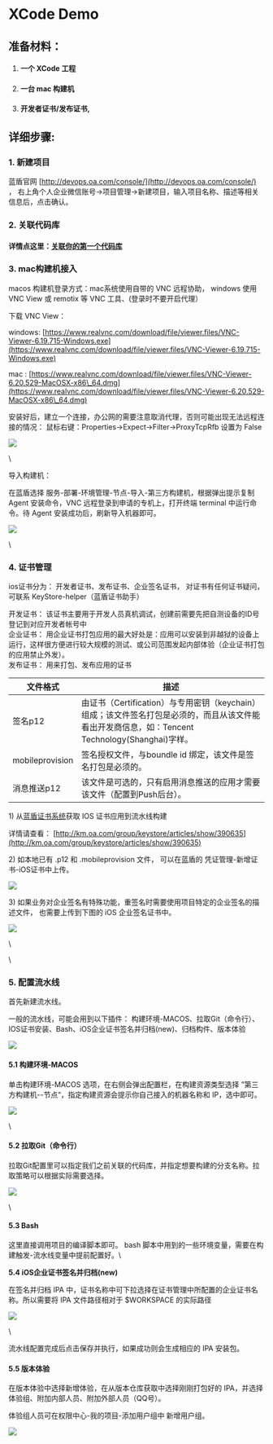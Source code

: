 # XCode Demo

## **准备材料：** <a href="#xcodedemo-zhun-bei-cai-liao" id="xcodedemo-zhun-bei-cai-liao"></a>

1. #### &#x20;一个 XCode 工程 <a href="#xcodedemo-yi-ge-xcode-gong-cheng" id="xcodedemo-yi-ge-xcode-gong-cheng"></a>
2. #### &#x20;一台 mac 构建机 <a href="#xcodedemo-yi-tai-mac-gou-jian-ji" id="xcodedemo-yi-tai-mac-gou-jian-ji"></a>
3. #### 开发者证书/发布证书, <a href="#xcodedemo-kai-fa-zhe-zheng-shu-fa-bu-zheng-shu-qian-wang-lan-dun-zheng-shu-xi-tong-httpskeystore.oa." id="xcodedemo-kai-fa-zhe-zheng-shu-fa-bu-zheng-shu-qian-wang-lan-dun-zheng-shu-xi-tong-httpskeystore.oa."></a>

## **详细步骤:** <a href="#xcodedemo-xiang-xi-bu-zhou" id="xcodedemo-xiang-xi-bu-zhou"></a>

### **1. 新建项目** <a href="#xcodedemo1.-xin-jian-xiang-mu" id="xcodedemo1.-xin-jian-xiang-mu"></a>

蓝盾官网 [http://devops.oa.com/console/](http://devops.oa.com/console/) ， 右上角个人企业微信账号->项目管理->新建项目，输入项目名称、描述等相关信息后，点击确认。

### **2. 关联代码库** <a href="#xcodedemo2.-guan-lian-dai-ma-ku" id="xcodedemo2.-guan-lian-dai-ma-ku"></a>

#### 详情点这里：[关联你的第一个代码库](https://iwiki.woa.com/pages/viewpage.action?pageId=1488956012) <a href="#xcodedemo-xiang-qing-dian-zhe-li" id="xcodedemo-xiang-qing-dian-zhe-li"></a>

### **3. mac构建机接入** <a href="#xcodedemo3.mac-gou-jian-ji-jie-ru" id="xcodedemo3.mac-gou-jian-ji-jie-ru"></a>

macos 构建机登录方式：mac系统使用自带的 VNC 远程协助， windows 使用 VNC View 或 remotix 等 VNC 工具、(登录时不要开启代理）

下载 VNC View：

windows: [https://www.realvnc.com/download/file/viewer.files/VNC-Viewer-6.19.715-Windows.exe](https://www.realvnc.com/download/file/viewer.files/VNC-Viewer-6.19.715-Windows.exe)

mac : [https://www.realvnc.com/download/file/viewer.files/VNC-Viewer-6.20.529-MacOSX-x86\_64.dmg](https://www.realvnc.com/download/file/viewer.files/VNC-Viewer-6.20.529-MacOSX-x86\_64.dmg)

安装好后，建立一个连接，办公网的需要注意取消代理，否则可能出现无法远程连接的情况： 鼠标右键：Properties->Expect->Filter→ProxyTcpRfb 设置为 False

![](<../../.gitbook/assets/image (16).png>)

\


导入构建机：

在蓝盾选择 服务-部署-环境管理-节点-导入-第三方构建机，根据弹出提示复制 Agent 安装命令，VNC 远程登录到申请的专机上，打开终端 terminal 中运行命令。待 Agent 安装成功后，刷新导入机器即可。

![](<../../.gitbook/assets/image (15).png>)

\


### **4. 证书管理** <a href="#xcodedemo4.-zheng-shu-guan-li" id="xcodedemo4.-zheng-shu-guan-li"></a>

ios证书分为： 开发者证书、发布证书、企业签名证书， 对证书有任何证书疑问，可联系 KeyStore-helper（蓝盾证书助手）

开发证书： 该证书主要用于开发人员真机调试，创建前需要先把自测设备的ID号登记到对应开发者帐号中\
企业证书： 用企业证书打包应用的最大好处是：应用可以安装到非越狱的设备上运行，这样很方便进行较大规模的测试、或公司范围发起内部体验（企业证书打包的应用禁止外发）。\
发布证书： 用来打包、发布应用的证书

| 文件格式            | 描述                                                                                               |
| --------------- | ------------------------------------------------------------------------------------------------ |
| 签名p12           | 由证书（Certification）与专用密钥（keychain）组成；该文件签名打包是必须的，而且从该文件能看出开发商信息，如：Tencent Technology(Shanghai)字样。 |
| mobileprovision | 签名授权文件，与boundle id 绑定，该文件是签名打包是必须的。                                                              |
| 消息推送p12         | 该文件是可选的，只有启用消息推送的应用才需要该文件（配置到Push后台）。                                                            |



1\) 从[蓝盾证书系统](https://keystore.oa.com)获取 IOS 证书应用到流水线构建

详情请查看： [http://km.oa.com/group/keystore/articles/show/390635](http://km.oa.com/group/keystore/articles/show/390635)

2\) 如本地已有 .p12 和 .mobileprovision 文件， 可以在蓝盾的 凭证管理-新增证书-iOS证书中上传。

![](<../../.gitbook/assets/image (10).png>)

3\) 如果业务对企业签名有特殊功能，重签名时需要使用项目特定的企业签名的描述文件， 也需要上传到下图的 iOS 企业签名证书中。

![](<../../.gitbook/assets/image (25).png>)

\


\


### **5. 配置流水线** <a href="#xcodedemo5.-pei-zhi-liu-shui-xian" id="xcodedemo5.-pei-zhi-liu-shui-xian"></a>

首先新建流水线。

一般的流水线，可能会用到以下插件： 构建环境-MACOS、拉取Git（命令行）、IOS证书安装、Bash、iOS企业证书签名并归档(new)、归档构件、版本体验

![](<../../.gitbook/assets/image (35).png>)

#### **5.1 构建环境-MACOS** <a href="#xcodedemo5.1-gou-jian-huan-jing-macos" id="xcodedemo5.1-gou-jian-huan-jing-macos"></a>

单击构建环境-MACOS 选项，在右侧会弹出配置栏，在构建资源类型选择 ”第三方构建机--节点“，指定构建资源会提示你自己接入的机器名称和 IP，选中即可。

![](<../../.gitbook/assets/image (19).png>)

\


#### **5.2 拉取Git（命令行）** <a href="#xcodedemo5.2-la-qu-git-ming-ling-hang" id="xcodedemo5.2-la-qu-git-ming-ling-hang"></a>

拉取Git配置里可以指定我们之前关联的代码库，并指定想要构建的分支名称。拉取策略可以根据实际需要选择。

![](<../../.gitbook/assets/image (8).png>)

\


#### **5.3 Bash** <a href="#xcodedemo-5.3bash" id="xcodedemo-5.3bash"></a>

这里直接调用项目的编译脚本即可。 bash 脚本中用到的一些环境变量，需要在构建触发-流水线变量中提前配置好。\


**5.4 iOS企业证书签名并归档(new)**

在签名并归档 IPA 中，证书名称中可下拉选择在证书管理中所配置的企业证书名称。所以需要将 IPA 文件路径相对于 $WORKSPACE 的实际路径

![](<../../.gitbook/assets/image (31).png>)

\


流水线配置完成后点击保存并执行，如果成功则会生成相应的 IPA 安装包。

#### 5.5 版本体验 <a href="#xcodedemo5.5-ban-ben-ti-yan" id="xcodedemo5.5-ban-ben-ti-yan"></a>

在版本体验中选择新增体验，在从版本仓库获取中选择刚刚打包好的 IPA，并选择体验组、附加内部人员、附加外部人员（QQ号）。

体验组人员可在权限中心-我的项目-添加用户组中 新增用户组。

![](<../../.gitbook/assets/image (21).png>)
